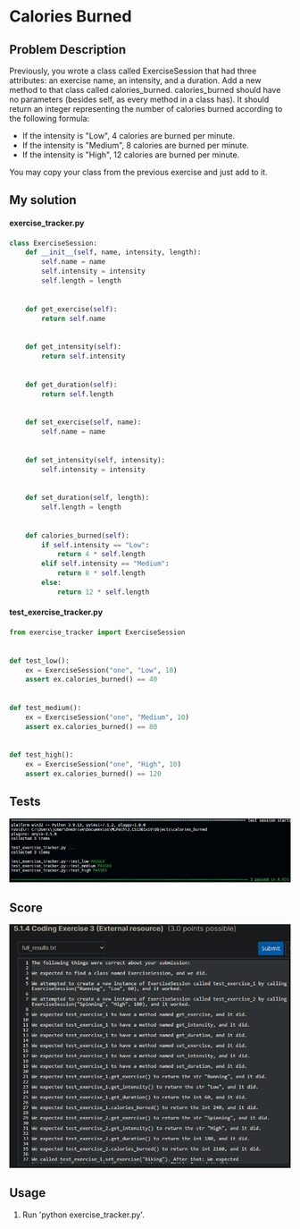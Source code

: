 # Calories Burned

## Problem Description

Previously, you wrote a class called ExerciseSession that had three attributes: an exercise name, an intensity, and a duration.
Add a new method to that class called calories_burned. calories_burned should have no parameters (besides self, as every method in a class has). It should return an integer representing the number of calories burned according to the following formula:
- If the intensity is "Low", 4 calories are burned per minute.
- If the intensity is "Medium", 8 calories are burned per minute.
- If the intensity is "High", 12 calories are burned per minute.

You may copy your class from the previous exercise and just add to it.

## My solution

#### exercise_tracker.py

```python
class ExerciseSession:
    def __init__(self, name, intensity, length):
        self.name = name
        self.intensity = intensity
        self.length = length
        
        
    def get_exercise(self):
        return self.name
    
    
    def get_intensity(self):
        return self.intensity
    
    
    def get_duration(self):
        return self.length
    
    
    def set_exercise(self, name):
        self.name = name
        
        
    def set_intensity(self, intensity):
        self.intensity = intensity
        
        
    def set_duration(self, length):
        self.length = length

        
    def calories_burned(self):
        if self.intensity == "Low":
            return 4 * self.length
        elif self.intensity == "Medium":
            return 8 * self.length
        else:
            return 12 * self.length
```

#### test_exercise_tracker.py

```python
from exercise_tracker import ExerciseSession


def test_low():
    ex = ExerciseSession("one", "Low", 10)
    assert ex.calories_burned() == 40


def test_medium():
    ex = ExerciseSession("one", "Medium", 10)
    assert ex.calories_burned() == 80


def test_high():
    ex = ExerciseSession("one", "High", 10)
    assert ex.calories_burned() == 120
```

## Tests

![All passed](./resources/tests.png)

## Score

![All good](./resources/score.png)

## Usage

1. Run 'python exercise_tracker.py'.